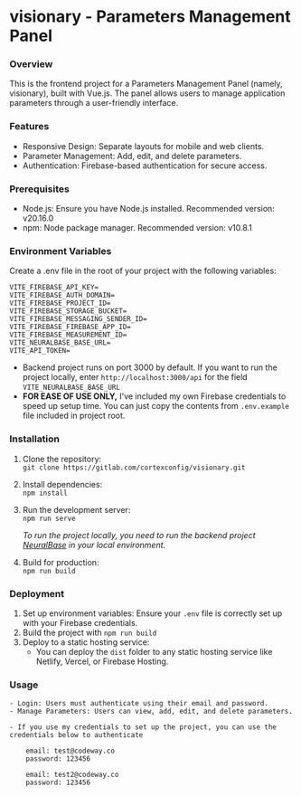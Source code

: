 # visionary - Parameters Management Panel

### Overview
This is the frontend project for a Parameters Management Panel (namely, visionary), built with Vue.js. The panel allows users to manage application parameters through a user-friendly interface.

### Features
- Responsive Design: Separate layouts for mobile and web clients.
- Parameter Management: Add, edit, and delete parameters.
- Authentication: Firebase-based authentication for secure access.

### Prerequisites
- Node.js: Ensure you have Node.js installed. Recommended version: v20.16.0
- npm: Node package manager. Recommended version: v10.8.1

### Environment Variables
Create a .env file in the root of your project with the following variables:

	VITE_FIREBASE_API_KEY=
	VITE_FIREBASE_AUTH_DOMAIN=
	VITE_FIREBASE_PROJECT_ID=
	VITE_FIREBASE_STORAGE_BUCKET=
	VITE_FIREBASE_MESSAGING_SENDER_ID=
	VITE_FIREBASE_FIREBASE_APP_ID=
	VITE_FIREBASE_MEASUREMENT_ID=
	VITE_NEURALBASE_BASE_URL=
	VITE_API_TOKEN=

- Backend project runs on port 3000 by default. If you want to run the project locally, enter `http://localhost:3000/api` for the field `VITE_NEURALBASE_BASE_URL`
- **FOR EASE OF USE ONLY,** I've included my own Firebase credentials to speed up setup time. You can just copy the contents from `.env.example` file included in project root.

### Installation
1. Clone the repository:\
`git clone https://gitlab.com/cortexconfig/visionary.git`

2. Install dependencies:\
`npm install`

3. Run the development server:\
`npm run serve`

	*To run the project locally, you need to run the backend project [NeuralBase](https://gitlab.com/cortexconfig/NeuralBase) in your local environment.*

4. Build for production:\
`npm run build`


### Deployment
1. Set up environment variables: Ensure your `.env` file is correctly set up with your Firebase credentials.
2. Build the project with `npm run build`
3. Deploy to a static hosting service:
	- You can deploy the `dist` folder to any static hosting service like Netlify, Vercel, or Firebase Hosting.

### Usage
	- Login: Users must authenticate using their email and password.
	- Manage Parameters: Users can view, add, edit, and delete parameters.

	- If you use my credentials to set up the project, you can use the credentials below to authenticate

		email: test@codeway.co
		password: 123456

		email: test2@codeway.co
		password: 123456
